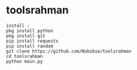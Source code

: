 # toolsrahman
``install : ``
<br>
``pkg install python``
<br>
``pkg install git``
<br>
``pip install requests``
<br>
``pip install random ``
<br>
``git clone https://github.com/Nubzbie/toolsrahman``
<br>
``cd toolsrahman ``
<br>
``python main.py``
